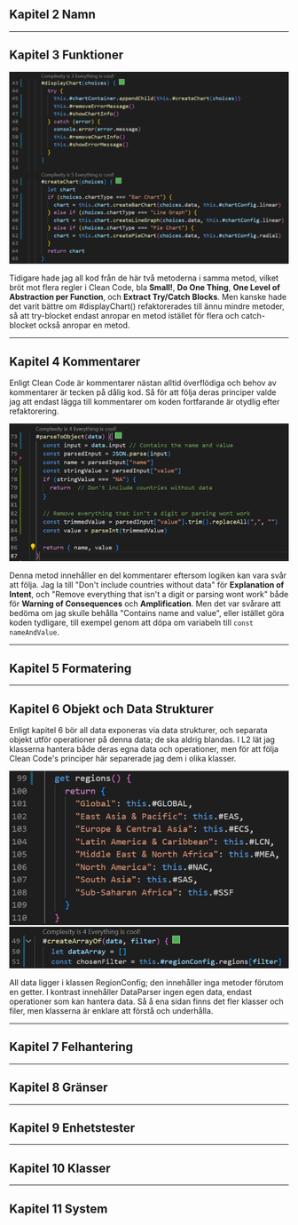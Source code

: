 <!-- Screenshots från kod för varje kapitel! -->
## Kapitel 2 Namn


---
## Kapitel 3 Funktioner
![C3](/images/code/chapter3.png)
  
Tidigare hade jag all kod från de här två metoderna i samma metod, vilket bröt mot flera regler i Clean Code, bla **Small!**, **Do One Thing**, **One Level of Abstraction per Function**, och **Extract Try/Catch Blocks**. Men kanske hade det varit bättre om #displayChart() refaktorerades till ännu mindre metoder, så att try-blocket endast anropar en metod istället för flera och catch-blocket också anropar en metod.

---
## Kapitel 4 Kommentarer
Enligt Clean Code är kommentarer nästan alltid överflödiga och behov av kommentarer är tecken på dålig kod. Så för att följa deras principer valde jag att endast lägga till kommentarer om koden fortfarande är otydlig efter refaktorering.
  
![C4](/images/code/chapter4.png)

Denna metod innehåller en del kommentarer eftersom logiken kan vara svår att följa. Jag la till "Don't include countries without data" för **Explanation of Intent**, och "Remove everything that isn't a digit or parsing wont work" både för **Warning of Consequences** och **Amplification**. Men det var svårare att bedöma om jag skulle behålla "Contains name and value", eller istället göra koden tydligare, till exempel genom att döpa om variabeln till ```const nameAndValue```.

---
## Kapitel 5 Formatering


---
## Kapitel 6 Objekt och Data Strukturer
Enligt kapitel 6 bör all data exponeras via data strukturer, och separata objekt utför operationer på denna data; de ska aldrig blandas. I L2 lät jag klasserna hantera både deras egna data och operationer, men för att följa Clean Code's principer här separerade jag dem i olika klasser.  

![C6](/images/code/chapter6.png)
![C6](/images/code/chapter6_2.png)
  
All data ligger i klassen RegionConfig; den innehåller inga metoder förutom en getter. I kontrast innehåller DataParser ingen egen data, endast operationer som kan hantera data. Så å ena sidan finns det fler klasser och filer, men klasserna är enklare att förstå och underhålla.

---
## Kapitel 7 Felhantering


---
## Kapitel 8 Gränser


---
## Kapitel 9 Enhetstester


---
## Kapitel 10 Klasser


---
## Kapitel 11 System